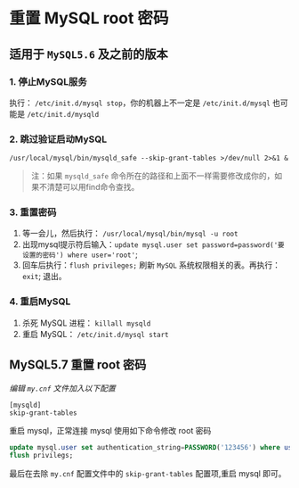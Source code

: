 # 重置 MySQL root 密码


## 适用于 `MySQL5.6` 及之前的版本

### 1. 停止MySQL服务

执行： `/etc/init.d/mysql stop`，你的机器上不一定是 `/etc/init.d/mysql` 也可能是 `/etc/init.d/mysqld`

### 2. 跳过验证启动MySQL

```
/usr/local/mysql/bin/mysqld_safe --skip-grant-tables >/dev/null 2>&1 &
```

> 注：如果 `mysqld_safe` 命令所在的路径和上面不一样需要修改成你的，如果不清楚可以用find命令查找。

### 3. 重置密码

1. 等一会儿，然后执行： `/usr/local/mysql/bin/mysql -u root`
2. 出现mysql提示符后输入：`update mysql.user set password=password('要设置的密码') where user='root'`;
3. 回车后执行：`flush privileges;` 刷新 `MySQL` 系统权限相关的表。再执行：`exit`;  退出。

### 4. 重启MySQL

1. 杀死 MySQL 进程： `killall mysqld`
2. 重启 MySQL： `/etc/init.d/mysql start`

## MySQL5.7 重置 root 密码

*编辑 `my.cnf` 文件加入以下配置*

```
[mysqld]
skip-grant-tables
```

重启 mysql，正常连接 mysql 使用如下命令修改 root 密码

```sql
update mysql.user set authentication_string=PASSWORD('123456') where user='root';
flush privilegs;
```

最后在去除 `my.cnf` 配置文件中的 `skip-grant-tables` 配置项,重启 mysql 即可。
